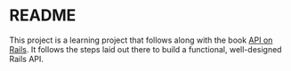 # README

This project is a learning project that follows along with the book [API on Rails](http://apionrails.icalialabs.com/book/chapter_one). It follows the steps laid out there to build a functional, well-designed Rails API. 
